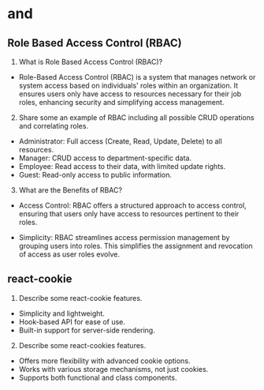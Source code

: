 # <Login /> and <Auth />

## Role Based Access Control (RBAC)

1. What is Role Based Access Control (RBAC)?

- Role-Based Access Control (RBAC) is a system that manages network or system access based on individuals' roles within an organization. It ensures users only have access to resources necessary for their job roles, enhancing security and simplifying access management.

2. Share some an example of RBAC including all possible CRUD operations and correlating roles.

- Administrator: Full access (Create, Read, Update, Delete) to all resources.
- Manager: CRUD access to department-specific data.
- Employee: Read access to their data, with limited update rights.
- Guest: Read-only access to public information.

3. What are the Benefits of RBAC?

- Access Control: RBAC offers a structured approach to access control, ensuring that users only have access to resources pertinent to their roles.

- Simplicity: RBAC streamlines access permission management by grouping users into roles. This simplifies the assignment and revocation of access as user roles evolve.

## react-cookie 

1. Describe some react-cookie features.

- Simplicity and lightweight.
- Hook-based API for ease of use.
- Built-in support for server-side rendering.

2. Describe some react-cookies features.

- Offers more flexibility with advanced cookie options.
- Works with various storage mechanisms, not just cookies.
- Supports both functional and class components.




